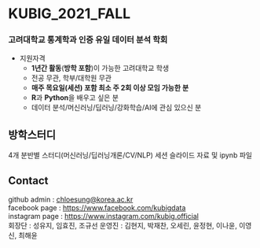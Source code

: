 # KUBIG_2021_FALL


### 고려대학교 통계학과 인증 유일 데이터 분석 학회
* 지원자격
  - **1년간 활동**(**방학 포함**)이 가능한 고려대학교 학생
  - 전공 무관, 학부/대학원 무관
  - **매주 목요일(세션) 포함 최소 주 2회 이상 모임 가능한 분**
  - **R**과 **Python**을 배우고 싶은 분
  - 데이터 분석/머신러닝/딥러닝/강화학습/AI에 관심 있으신 분



## 방학스터디
4개 분반별 스터디(머신러닝/딥러닝개론/CV/NLP) 세션 슬라이드 자료 및 ipynb 파일


## Contact
github admin : chloesung@korea.ac.kr    
facebook page : https://www.facebook.com/kubigdata      
instagram page : https://www.instagram.com/kubig.official     
회장단 : 성유지, 임효진, 조규선
운영진 : 김현지, 박재찬, 오세린, 윤정현, 이나윤, 이영신, 최해윤   
